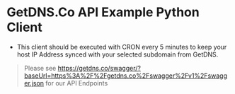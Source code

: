 # GetDNS.Co API Example Python Client

* This client should be executed with CRON every 5 minutes to keep your host IP Address synced with your selected subdomain from GetDNS. 

> Please see https://getdns.co/swagger/?baseUrl=https%3A%2F%2Fgetdns.co%2Fswagger%2Fv1%2Fswagger.json for our API Endpoints
